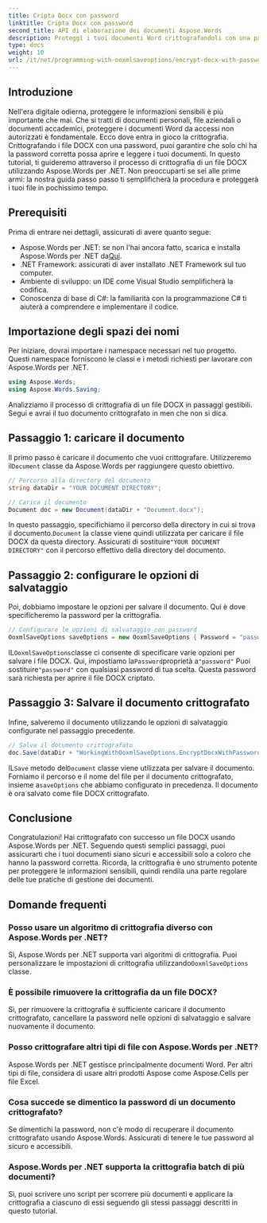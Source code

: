 ```yaml
---
title: Cripta Docx con password
linktitle: Cripta Docx con password
second_title: API di elaborazione dei documenti Aspose.Words
description: Proteggi i tuoi documenti Word crittografandoli con una password usando Aspose.Words per .NET. Segui la nostra guida passo passo per proteggere le tue informazioni sensibili.
type: docs
weight: 10
url: /it/net/programming-with-ooxmlsaveoptions/encrypt-docx-with-password/
---
```

## Introduzione

Nell'era digitale odierna, proteggere le informazioni sensibili è più importante che mai. Che si tratti di documenti personali, file aziendali o documenti accademici, proteggere i documenti Word da accessi non autorizzati è fondamentale. Ecco dove entra in gioco la crittografia. Crittografando i file DOCX con una password, puoi garantire che solo chi ha la password corretta possa aprire e leggere i tuoi documenti. In questo tutorial, ti guideremo attraverso il processo di crittografia di un file DOCX utilizzando Aspose.Words per .NET. Non preoccuparti se sei alle prime armi: la nostra guida passo passo ti semplificherà la procedura e proteggerà i tuoi file in pochissimo tempo.

## Prerequisiti

Prima di entrare nei dettagli, assicurati di avere quanto segue:

-  Aspose.Words per .NET: se non l'hai ancora fatto, scarica e installa Aspose.Words per .NET da[Qui](https://releases.aspose.com/words/net/).
- .NET Framework: assicurati di aver installato .NET Framework sul tuo computer.
- Ambiente di sviluppo: un IDE come Visual Studio semplificherà la codifica.
- Conoscenza di base di C#: la familiarità con la programmazione C# ti aiuterà a comprendere e implementare il codice.

## Importazione degli spazi dei nomi

Per iniziare, dovrai importare i namespace necessari nel tuo progetto. Questi namespace forniscono le classi e i metodi richiesti per lavorare con Aspose.Words per .NET.

```csharp
using Aspose.Words;
using Aspose.Words.Saving;
```

Analizziamo il processo di crittografia di un file DOCX in passaggi gestibili. Segui e avrai il tuo documento crittografato in men che non si dica.

## Passaggio 1: caricare il documento

 Il primo passo è caricare il documento che vuoi crittografare. Utilizzeremo il`Document` classe da Aspose.Words per raggiungere questo obiettivo.

```csharp
// Percorso alla directory del documento
string dataDir = "YOUR DOCUMENT DIRECTORY";  

// Carica il documento
Document doc = new Document(dataDir + "Document.docx");
```

 In questo passaggio, specifichiamo il percorso della directory in cui si trova il documento.`Document` la classe viene quindi utilizzata per caricare il file DOCX da questa directory. Assicurati di sostituire`"YOUR DOCUMENT DIRECTORY"` con il percorso effettivo della directory del documento.

## Passaggio 2: configurare le opzioni di salvataggio

Poi, dobbiamo impostare le opzioni per salvare il documento. Qui è dove specificheremo la password per la crittografia.

```csharp
// Configurare le opzioni di salvataggio con password
OoxmlSaveOptions saveOptions = new OoxmlSaveOptions { Password = "password" };
```

 IL`OoxmlSaveOptions`classe ci consente di specificare varie opzioni per salvare i file DOCX. Qui, impostiamo la`Password`proprietà a`"password"` Puoi sostituire`"password"` con qualsiasi password di tua scelta. Questa password sarà richiesta per aprire il file DOCX criptato.

## Passaggio 3: Salvare il documento crittografato

Infine, salveremo il documento utilizzando le opzioni di salvataggio configurate nel passaggio precedente.

```csharp
// Salva il documento crittografato
doc.Save(dataDir + "WorkingWithOoxmlSaveOptions.EncryptDocxWithPassword.docx", saveOptions);
```

 IL`Save` metodo del`Document` classe viene utilizzata per salvare il documento. Forniamo il percorso e il nome del file per il documento crittografato, insieme a`saveOptions` che abbiamo configurato in precedenza. Il documento è ora salvato come file DOCX crittografato.

## Conclusione

Congratulazioni! Hai crittografato con successo un file DOCX usando Aspose.Words per .NET. Seguendo questi semplici passaggi, puoi assicurarti che i tuoi documenti siano sicuri e accessibili solo a coloro che hanno la password corretta. Ricorda, la crittografia è uno strumento potente per proteggere le informazioni sensibili, quindi rendila una parte regolare delle tue pratiche di gestione dei documenti.

## Domande frequenti

### Posso usare un algoritmo di crittografia diverso con Aspose.Words per .NET?

Sì, Aspose.Words per .NET supporta vari algoritmi di crittografia. Puoi personalizzare le impostazioni di crittografia utilizzando`OoxmlSaveOptions` classe.

### È possibile rimuovere la crittografia da un file DOCX?

Sì, per rimuovere la crittografia è sufficiente caricare il documento crittografato, cancellare la password nelle opzioni di salvataggio e salvare nuovamente il documento.

### Posso crittografare altri tipi di file con Aspose.Words per .NET?

Aspose.Words per .NET gestisce principalmente documenti Word. Per altri tipi di file, considera di usare altri prodotti Aspose come Aspose.Cells per file Excel.

### Cosa succede se dimentico la password di un documento crittografato?

Se dimentichi la password, non c'è modo di recuperare il documento crittografato usando Aspose.Words. Assicurati di tenere le tue password al sicuro e accessibili.

### Aspose.Words per .NET supporta la crittografia batch di più documenti?

Sì, puoi scrivere uno script per scorrere più documenti e applicare la crittografia a ciascuno di essi seguendo gli stessi passaggi descritti in questo tutorial.
